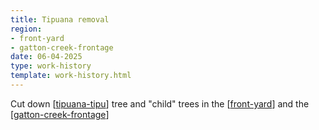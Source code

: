 ```yaml
---
title: Tipuana removal
region: 
- front-yard
- gatton-creek-frontage
date: 06-04-2025
type: work-history
template: work-history.html
---
```


Cut down [[tipuana-tipu]] tree and "child" trees in the [[front-yard]] and the [[gatton-creek-frontage]]




[//begin]: # "Autogenerated link references for markdown compatibility"
[tipuana-tipu]: ../../plants/tipuana-tipu "Tipuana tipu (Rosewood)"
[front-yard]: ../../front-yard "Front yard"
[gatton-creek-frontage]: ../../gatton-creek-frontage "Gatton creek frontage"
[//end]: # "Autogenerated link references"